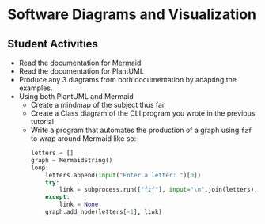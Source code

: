 # Software Diagrams and Visualization

## Student Activities

- Read the documentation for Mermaid
- Read the documentation for PlantUML
- Produce any 3 diagrams from both documentation by adapting the examples.
- Using both PlantUML and Mermaid
    - Create a mindmap of the subject thus far
    - Create a Class diagram of the CLI program you wrote in the previous tutorial
    - Write a program that automates the production of a graph using `fzf` to wrap around Mermaid like so:
        ```python
        letters = []
        graph = MermaidString()
        loop:
            letters.append(input("Enter a letter: ")[0])
            try:
                link = subprocess.run(["fzf"], input="\n".join(letters), shell=True, text=True).stdout
            except:
                link = None
            graph.add_node(letters[-1], link)
        ```

